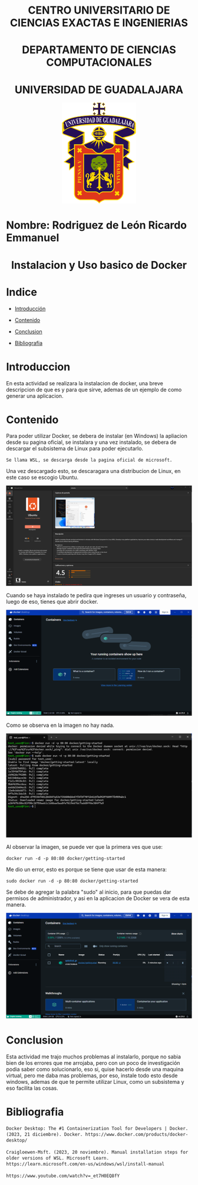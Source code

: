 <h1 align="center"> CENTRO UNIVERSITARIO DE CIENCIAS EXACTAS E INGENIERIAS </h1>
<h1 align="center"> DEPARTAMENTO DE CIENCIAS COMPUTACIONALES </h1>

<h1 align="center"> UNIVERSIDAD DE GUADALAJARA </h1>

<div align="center">
  <img src="Imagenes/Image1.png" alt="Logo UDG" width="200" />
</div>


# Nombre: Rodriguez de León Ricardo Emmanuel

<h1 align="center"> Instalacion y Uso basico de Docker </h1>

# Indice

* [Introducción](#introducción)

* [Contenido](#contenido)

* [Conclusion](#conclusion)

* [Bibliografia](#bibliografia)


# Introduccion
En esta actividad se realizara la instalacion de docker, una breve descripcion de que es y para que sirve, ademas de un ejemplo de como generar una aplicacion.

# Contenido
Para poder utilizar Docker, se debera de instalar (en Windows) la apliacion desde su pagina oficial, se instalara y una vez instalado, se debera de descargar el subsistema de Linux para poder ejecutarlo.

    Se llama WSL, se descarga desde la pagina oficial de microsoft.

Una vez descargado esto, se descaragara una distribucion de Linux, en este caso se escogio Ubuntu.

<img src="Imagenes/Image2.png" />

Cuando se haya instalado te pedira que ingreses un usuario y contraseña, luego de eso, tienes que abrir docker.

<img src="Imagenes/Image3.png" />

Como se observa en la imagen no hay nada.

<img src="Imagenes/Image4.png" />

Al observar la imagen, se puede ver que la primera ves que use:

    docker run -d -p 80:80 docker/getting-started

Me dio un error, esto es porque se tiene que usar de esta manera:

    sudo docker run -d -p 80:80 docker/getting-started

Se debe de agregar la palabra "sudo" al inicio, para que puedas dar permisos de administrador, y asi en la aplicacion de Docker se vera de esta manera.

<img src="Imagenes/Image5.png" />

# Conclusion
Esta actividad me trajo muchos problemas al instalarlo, porque no sabia bien de los errores que me arrojaba, pero con un poco de investigación podia saber como solucionarlo, eso si, quise hacerlo desde una maquina virtual, pero me daba mas problemas, por eso, instale todo esto desde windows, ademas de que te permite utilizar Linux, como un subsistema y eso facilita las cosas.

# Bibliografia

    Docker Desktop: The #1 Containerization Tool for Developers | Docker. (2023, 21 diciembre). Docker. https://www.docker.com/products/docker-desktop/

    Craigloewen-Msft. (2023, 20 noviembre). Manual installation steps for older versions of WSL. Microsoft Learn. https://learn.microsoft.com/en-us/windows/wsl/install-manual

    https://www.youtube.com/watch?v=_et7H0EQ8fY

